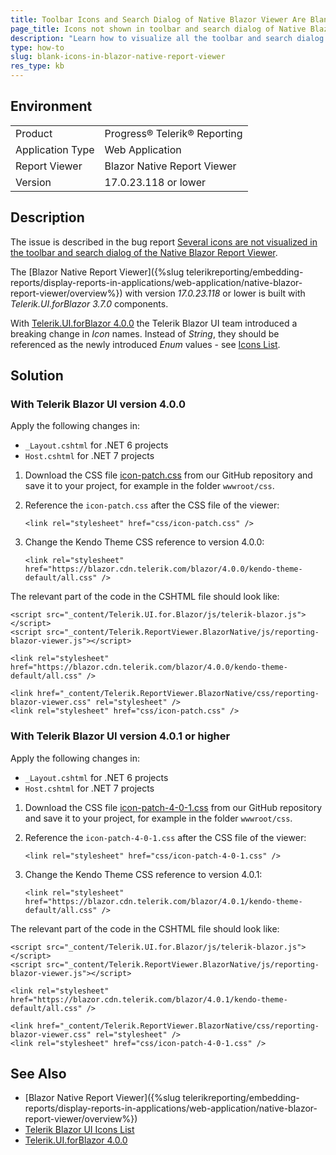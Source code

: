 ```yaml
---
title: Toolbar Icons and Search Dialog of Native Blazor Viewer Are Blank
page_title: Icons not shown in toolbar and search dialog of Native Blazor Viewer
description: "Learn how to visualize all the toolbar and search dialog icons of the Native Blazor Report Viewer built with Telerik Blazor UI 3.7.0 when using Telerik Blazor UI 4.0.0."
type: how-to
slug: blank-icons-in-blazor-native-report-viewer
res_type: kb
---
```


## Environment

<table>
	<tbody>
		<tr>
			<td>Product</td>
			<td>Progress® Telerik® Reporting</td>
		</tr>
		<tr>
			<td>Application Type</td>
			<td>Web Application</td>
		</tr>
	<tr>
			<td>Report Viewer</td>
			<td>Blazor Native Report Viewer</td>
		</tr>
		<tr>
			<td>Version</td>
			<td>17.0.23.118 or lower</td>
		</tr>
	</tbody>
</table>

## Description

The issue is described in the bug report [Several icons are not visualized in the toolbar and search dialog of the Native Blazor Report Viewer](https://feedback.telerik.com/reporting/1594670-several-icons-are-not-visualized-in-the-toolbar-and-search-dialog-of-the-native-blazor-report-viewer).

The [Blazor Native Report Viewer]({%slug telerikreporting/embedding-reports/display-reports-in-applications/web-application/native-blazor-report-viewer/overview%}) with version _17.0.23.118_ or lower is built with _Telerik.UI.forBlazor 3.7.0_ components.

With [Telerik.UI.forBlazor 4.0.0](https://www.telerik.com/support/whats-new/blazor-ui/release-history/ui-for-blazor-4-0-0) the Telerik Blazor UI team introduced a breaking change in _Icon_ names. Instead of _String_, they should be referenced as the newly introduced _Enum_ values - see [Icons List](https://docs.telerik.com/blazor-ui/common-features/icons#icons-list).

## Solution

### With Telerik Blazor UI version __4.0.0__

Apply the following changes in:

* `_Layout.cshtml` for .NET 6 projects
* `Host.cshtml` for .NET 7 projects

1. Download the CSS file [icon-patch.css](resources/icon-patch.css) from our GitHub repository and save it to your project, for example in the folder `wwwroot/css`.
1. Reference the `icon-patch.css` after the CSS file of the viewer:

	`<link rel="stylesheet" href="css/icon-patch.css" />`

1. Change the Kendo Theme CSS reference to version 4.0.0:

	`<link rel="stylesheet" href="https://blazor.cdn.telerik.com/blazor/4.0.0/kendo-theme-default/all.css" />`

The relevant part of the code in the CSHTML file should look like:

````CSHTML
<script src="_content/Telerik.UI.for.Blazor/js/telerik-blazor.js"></script>
<script src="_content/Telerik.ReportViewer.BlazorNative/js/reporting-blazor-viewer.js"></script>

<link rel="stylesheet" href="https://blazor.cdn.telerik.com/blazor/4.0.0/kendo-theme-default/all.css" />

<link href="_content/Telerik.ReportViewer.BlazorNative/css/reporting-blazor-viewer.css" rel="stylesheet" />
<link rel="stylesheet" href="css/icon-patch.css" />
````

### With Telerik Blazor UI version __4.0.1__ or higher

Apply the following changes in:

* `_Layout.cshtml` for .NET 6 projects
* `Host.cshtml` for .NET 7 projects

1. Download the CSS file [icon-patch-4-0-1.css](resources/icon-patch-4-0-1.css) from our GitHub repository and save it to your project, for example in the folder `wwwroot/css`.
1. Reference the `icon-patch-4-0-1.css` after the CSS file of the viewer:

	`<link rel="stylesheet" href="css/icon-patch-4-0-1.css" />`

1. Change the Kendo Theme CSS reference to version 4.0.1:

	`<link rel="stylesheet" href="https://blazor.cdn.telerik.com/blazor/4.0.1/kendo-theme-default/all.css" />`

The relevant part of the code in the CSHTML file should look like:

````CSHTML
<script src="_content/Telerik.UI.for.Blazor/js/telerik-blazor.js"></script>
<script src="_content/Telerik.ReportViewer.BlazorNative/js/reporting-blazor-viewer.js"></script>

<link rel="stylesheet" href="https://blazor.cdn.telerik.com/blazor/4.0.1/kendo-theme-default/all.css" />

<link href="_content/Telerik.ReportViewer.BlazorNative/css/reporting-blazor-viewer.css" rel="stylesheet" />
<link rel="stylesheet" href="css/icon-patch-4-0-1.css" />
````

## See Also

* [Blazor Native Report Viewer]({%slug telerikreporting/embedding-reports/display-reports-in-applications/web-application/native-blazor-report-viewer/overview%})
* [Telerik Blazor UI Icons List](https://docs.telerik.com/blazor-ui/common-features/icons#icons-list)
* [Telerik.UI.forBlazor 4.0.0](https://www.telerik.com/support/whats-new/blazor-ui/release-history/ui-for-blazor-4-0-0)
